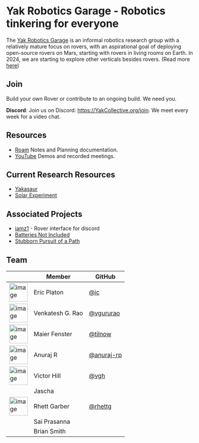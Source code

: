 # Yak Robotics Garage - Robotics tinkering for everyone

The [Yak Robotics Garage](https://www.yakcollective.org/projects/yarg.html) is an informal robotics research group with a relatively mature focus on rovers, with an aspirational goal of deploying open-source rovers on Mars, starting with rovers in living rooms on Earth. In 2024, we are starting to explore other verticals besides rovers. (Read more [here](https://www.yakcollective.org/projects/yarg.html))

## Join

Build your own Rover or contribute to an ongoing build. We need you.

**Discord**: Join us on Discord: https://YakCollective.org/join. We meet every week for a video chat.

## Resources

* [Roam](https://roamresearch.com/#/app/ArtOfGig/page/QmE-vAzPn) Notes and Planning documentation.
* [YouTube](https://www.youtube.com/channel/UC9bngPbXMEZ8ivD1GHJ94aw/featured) Demos and recorded meetings.

## Current Research Resources

* [Yakasaur](https://github.com/YakRoboticsGarage/yakasaur)
* [Solar Experiment](./threads/solar.md)

<!--
Machine-vision based robotics navigation (using an LMM in a loop to guide behaviors)
Blockchains on rovers (Ethereum light node on a low-compute rover)
Social roverics: community of rovers in a domain
Hobbyist-friendly rover design
RISC-V based robotics
Power electronics and solar power
Languages for rover operations
-->

## Associated Projects

* [iamz1](https://github.com/The-Yak-Collective/iamz1) - Rover interface for discord
* [Batteries Not Included](https://github.com/rhettg/batteries)
* [Stubborn Pursuit of a Path](https://github.com/rhettg/stubborn)

## Team

|                                                                                 | Member | GitHub  |
|---------------------------------------------------------------------------------|--------|---------|
| <img width="50" alt="image" src="https://avatars.githubusercontent.com/ic">  | Eric Platon | [@ic](https://github.com/ic) |
| <img width="50" alt="image" src="https://avatars.githubusercontent.com/vgururao"> | Venkatesh G. Rao | [@vgururao](https://github.com/vgururao) |
| <img width="50" alt="image" src="https://avatars.githubusercontent.com/tilnow"> | Maier Fenster | [@tilnow](https://github.com/tilnow) |
| <img width="50" alt="image" src="https://avatars.githubusercontent.com/anuraj-rp"> | Anuraj R | [@anuraj-rp](https://github.com/anuraj-rp) |
| <img width="50" alt="image" src="https://avatars.githubusercontent.com/vgh"> | Victor Hill | [@vgh](https://github.com/vgh) |
|  | Jascha |  |
| <img width="50" alt="image" src="https://avatars.githubusercontent.com/rhettg"> | Rhett Garber | [@rhettg](https://github.com/rhettg) |
|  | Sai Prasanna |  |
|  | Brian Smith |  |




